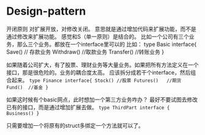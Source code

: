# Design-pattern
开闭原则
对扩展开放，对修改关闭。
意思就是通过增加代码来扩展功能，而不是通过修改来扩展功能。
感觉和S（单一原则）是结合的。
比如一个公司有三个业务，那么三个业务。都放在一个interface里可以的
比如：
type Basic interface{
    Save()  //  存款业务
    Withdraw()  //取款业务
    Transfer()  //转账业务
}

如果随着公司扩大，有了股票、理财业务等大量业务。如果把所有方法定义在一个接口，那是很危险的。业务的耦合度太高。
应该拆分成若干个interface，然后组合起来。
`type Finance interface{
    Stock() //股票
    Futures()   //期货
    Fund()  //基金
}`

如果这时候有个basic网点，此时想加一个第三方业务咋办？
最好不要试图去修改已有的接口，而是通过增加扩展去做。
`type ThirdPart interface {
    Business()
}`

只需要增加一个将原有的struct多绑定一个方法就可以了。